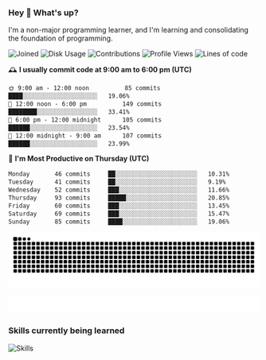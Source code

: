 ### Hey :wave: What's up?

I'm a non-major programming learner, and I'm learning and consolidating the foundation of programming.

<!--START_SECTION:waka-->
![Joined](http://img.shields.io/badge/Joined-6%20years%20ago-6D67E4?style=flat&labelColor=453C67)
![Disk Usage](http://img.shields.io/badge/Github%27s%20Storage-591.9%20MB-FD841F?style=flat&labelColor=E14D2A)
![Contributions](http://img.shields.io/badge/Contributions%20in%202023-54-7DCE13?style=flat&labelColor=2B7A0B)
![Profile Views](http://img.shields.io/badge/Profile%20Views-273-3AB4F2?style=flat&labelColor=0078AA)
![Lines of code](https://img.shields.io/badge/Lines%20of%20code-2%20Million%20Lines%20of%20code-FF8B8B?style=flat&labelColor=EB4747)

🕰️ **I usually commit code at 9:00 am to 6:00 pm (UTC)** 

```text
🌞 9:00 am - 12:00 noon          85 commits     ████░░░░░░░░░░░░░░░░░░░░░   19.06% 
🌆 12:00 noon - 6:00 pm          149 commits    ████████░░░░░░░░░░░░░░░░░   33.41% 
🌃 6:00 pm - 12:00 midnight      105 commits    ██████░░░░░░░░░░░░░░░░░░░   23.54% 
🌙 12:00 midnight - 9:00 am      107 commits    ██████░░░░░░░░░░░░░░░░░░░   23.99%
```
📅 **I'm Most Productive on Thursday (UTC)** 

```text
Monday       46 commits     ██░░░░░░░░░░░░░░░░░░░░░░░   10.31% 
Tuesday      41 commits     ██░░░░░░░░░░░░░░░░░░░░░░░   9.19% 
Wednesday    52 commits     ███░░░░░░░░░░░░░░░░░░░░░░   11.66% 
Thursday     93 commits     █████░░░░░░░░░░░░░░░░░░░░   20.85% 
Friday       60 commits     ███░░░░░░░░░░░░░░░░░░░░░░   13.45% 
Saturday     69 commits     ███░░░░░░░░░░░░░░░░░░░░░░   15.47% 
Sunday       85 commits     ████░░░░░░░░░░░░░░░░░░░░░   19.06%
```

<!--END_SECTION:waka-->

![Snake animation](https://raw.githubusercontent.com/dirname/dirname/output/snake.svg)

![metrics](github-metrics.svg)

### Skills currently being learned

![Skills](https://skillicons.dev/icons?i=linux,rust,go,solidity,typescript,bash,git,postgres,mysql,redis,mongo,docker,kubernetes,grafana,prometheus)
